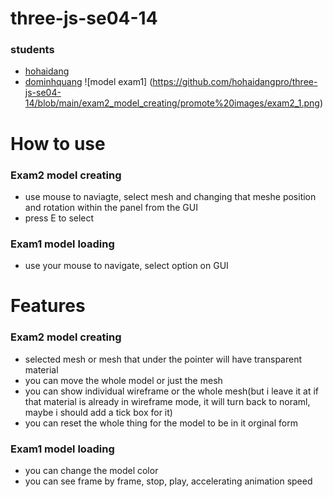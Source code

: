 # three-js-se04-14


### students
 - [hohaidang](https://github.com/hohaidangpro)
 - [dominhquang](https://github.com/QuangDo2311)
![model exam1] (https://github.com/hohaidangpro/three-js-se04-14/blob/main/exam2_model_creating/promote%20images/exam2_1.png)
# How to use
### Exam2 model creating
- use mouse to naviagte, select mesh and changing that meshe position and rotation within the panel from the GUI
- press E to select
### Exam1 model loading
- use your mouse to navigate, select option on GUI


# Features
### Exam2 model creating
- selected mesh or mesh that under the pointer will have transparent material
- you can move the whole model or just the mesh
- you can show individual wireframe or the whole mesh(but i leave it at if that material is already in wireframe mode, it will turn back to noraml, maybe i should add a tick box for it)
- you can reset the whole thing for the model to be in it orginal form
### Exam1 model loading
- you can change the model color
- you can see frame by frame, stop, play, accelerating animation speed
